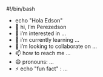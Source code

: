 #!/bin/bash
- echo "Hola Edson"
- 👋 hi, I’m Perezedson
- 👀 i’m interested in ...
- 🌱 i’m currently learning ...
- 💞️ i’m looking to collaborate on ...
- 📫 how to reach me ...
- 😄 pronouns: ...
- ⚡ echo "fun fact" : ...

<!---
Perezedson/Perezedson is A ✨ special ✨ Repository Because Its `README.md` (this file) appears on your GitHub Profile.
Your Can click the preview Link To take a look at You changes.
--->
